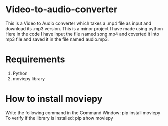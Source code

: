 # Video-to-audio-converter
This is a Video to Audio converter which takes a .mp4 file as input and download its .mp3 version. This is a minor project I have made using python 
Here in the code I have input the file named song.mp4 and coverted it into mp3 file and saved it in the file named audio.mp3.
# Requirements
1. Python
2. moviepy library
# How to install moviepy
Write the following command in the Command Window:
pip install moviepy
To verify if the library is installed:
pip show moviepy

